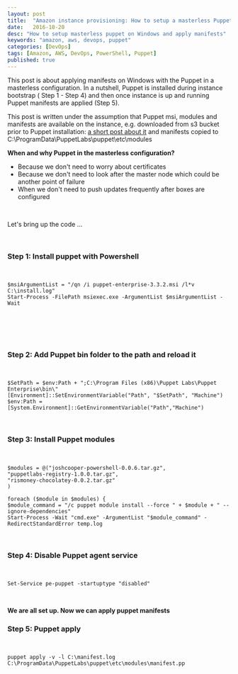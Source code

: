 ```yaml
---
layout: post
title:  "Amazon instance provisioning: How to setup a masterless Puppet on Windows and apply manifests"
date:   2016-10-20
desc: "How to setup masterless puppet on Windows and apply manifests"
keywords: "amazon, aws, devops, puppet"
categories: [DevOps]
tags: [Amazon, AWS, DevOps, PowerShell, Puppet]
published: true
---
```



This post is about applying manifests on Windows with the Puppet in a masterless configuration. 
In a nutshell, Puppet is installed during instance bootstrap ( Step 1 - Step 4) and then once instance is up and running Puppet manifests are applied (Step 5).

This post is written under the assumption that Puppet msi, modules and manifests are available on the instance, e.g. downloaded from s3 bucket prior to Puppet installation: [a short post about it](http://testprojects.co/devops/2016/10/04/amazon-s3-download.html) and manifests copied to C:\ProgramData\PuppetLabs\puppet\etc\modules


__When and why Puppet in the masterless configuration?__  
* Because we don't need to worry about certificates  
* Because we don't need to look after the master node which could be another point of failure  
* When we don't need to push updates frequently after boxes are configured  

&nbsp;



Let's bring up the code ...

&nbsp;

### Step 1: Install puppet with Powershell

&nbsp;

```
$msiArgumentList = "/qn /i puppet-enterprise-3.3.2.msi /l*v C:\install.log"
Start-Process -FilePath msiexec.exe -ArgumentList $msiArgumentList -Wait
  
```
&nbsp;


&nbsp;  

### Step 2: Add Puppet bin folder to the path and reload it 

&nbsp;  

```
$SetPath = $env:Path + ";C:\Program Files (x86)\Puppet Labs\Puppet Enterprise\bin\"
[Environment]::SetEnvironmentVariable("Path", "$SetPath", "Machine")
$env:Path = [System.Environment]::GetEnvironmentVariable("Path","Machine")
```

&nbsp;  

### Step 3: Install Puppet modules

&nbsp;  

```
$modules = @("joshcooper-powershell-0.0.6.tar.gz",
"puppetlabs-registry-1.0.0.tar.gz",
"rismoney-chocolatey-0.0.2.tar.gz"
)

foreach ($module in $modules) {
$module_command = "/c puppet module install --force " + $module + " --ignore-dependencies"
Start-Process -Wait "cmd.exe" -ArgumentList "$module_command" -RedirectStandardError temp.log
```

&nbsp;  

### Step 4: Disable Puppet agent service 

&nbsp;  

```
Set-Service pe-puppet -startuptype "disabled"
```

&nbsp;  

__We are all set up. Now we can apply puppet manifests__


### Step 5: Puppet apply 

&nbsp;  

```
puppet apply -v -l C:\manifest.log C:\ProgramData\PuppetLabs\puppet\etc\modules\manifest.pp
```


